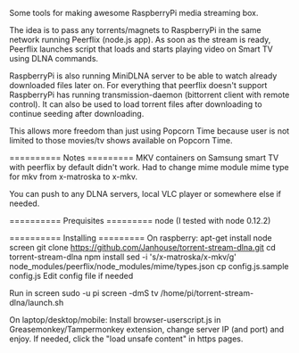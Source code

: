 Some tools for making awesome RaspberryPi media streaming box.

The idea is to pass any torrents/magnets to RaspberryPi in the same network running Peerflix (node.js app).
As soon as the stream is ready, Peerflix launches script that loads and starts playing video on Smart TV using DLNA commands.

RaspberryPi is also running MiniDLNA server to be able to watch already downloaded files later on.
For everything that peerflix doesn't support RaspberryPi has running transmission-daemon (bittorrent client with remote control). It can also be used to load torrent files after downloading to continue seeding after downloading.

This allows more freedom than just using Popcorn Time because user is not limited to those movies/tv shows available on Popcorn Time.


========== Notes =========
MKV containers on Samsung smart TV with peerflix by default didn't work. 
Had to change mime module mime type for mkv from x-matroska to x-mkv.

You can push to any DLNA servers, local VLC player or somewhere else if needed.

========== Prequisites =========
node (I tested with node 0.12.2)

========== Installing =========
On raspberry:
apt-get install node screen
git clone https://github.com/Janhouse/torrent-stream-dlna.git
cd torrent-stream-dlna
npm install
sed -i 's/x-matroska/x-mkv/g' node_modules/peerflix/node_modules/mime/types.json
cp config.js.sample config.js
Edit config file if needed

Run in screen
sudo -u pi screen -dmS tv /home/pi/torrent-stream-dlna/launch.sh

On laptop/desktop/mobile:
Install browser-userscript.js in Greasemonkey/Tampermonkey extension, change server IP (and port) and enjoy. If needed, click the "load unsafe content" in https pages.

